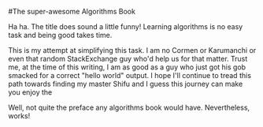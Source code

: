 #The super-awesome Algorithms Book


Ha ha. The title does sound a little funny! Learning algorithms is no easy task and being good takes time. 

This is my attempt at simplifying this task. I am no Cormen or Karumanchi or even that random StackExchange guy who'd help us for that matter. Trust me, at the time of this writing, I am as good as a guy who just got his gob smacked for a correct "hello world" output. I hope I'll continue to tread this path towards finding my master Shifu and I guess this journey can make you enjoy the 

Well, not quite the preface any algorithms book would have. Nevertheless, works!